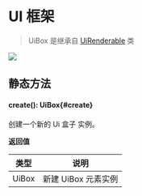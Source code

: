 <script setup>
import '/style.css'
</script>

# UI 框架

> UiBox 是继承自 [UiRenderable](/ClientUI/UiRenderable) 类

![](/QQ20240923-102204.png)

## 静态方法

#### <font id="API" />create()<font id="Type">: UiBox</font>{#create}

创建一个新的 Ui 盒子 实例。

**返回值**

| **类型** | **说明**            |
| -------- | ------------------- |
| UiBox    | 新建 UiBox 元素实例 |
